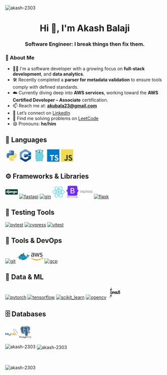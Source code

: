 <p align="left"> 
  <img src="https://komarev.com/ghpvc/?username=akash-2303&label=Profile%20views&color=0e75b6&style=flat-square" alt="akash-2303" /> 
</p>

<h1 align="center">Hi 👋, I'm Akash Balaji</h1>
<h3 align="center">Software Engineer: I break things then fix them.</h3>

### 👋 About Me

* 🧑‍💻 I'm a software developer with a growing focus on **full-stack development**, and **data analytics**.
* 🛠️ Recently completed a **parser for metadata validation** to ensure tools comply with defined standards.
* ☁️ Currently diving deep into **AWS services**, working toward the **AWS Certified Developer – Associate** certification.
* 📫 Reach me at: **[akubala23@gmail.com](mailto:akubala23@gmail.com)**
* 🤝 Let’s connect on [LinkedIn](https://www.linkedin.com/in/akash-balaji-2658a89a/)
* 🧠 Find me solving problems on [LeetCode](https://leetcode.com/u/akubala/)
* 😄 Pronouns: **he/him**

## 🧠 Languages
<p align="left">
  <a href="https://www.python.org" target="_blank"><img src="https://raw.githubusercontent.com/devicons/devicon/master/icons/python/python-original.svg" alt="python" width="40" height="40"/></a>
  <a href="https://isocpp.org/" target="_blank"><img src="https://raw.githubusercontent.com/devicons/devicon/master/icons/cplusplus/cplusplus-original.svg" alt="cplusplus" width="40" height="40"/></a>
  <a href="https://golang.org" target="_blank"><img src="https://raw.githubusercontent.com/devicons/devicon/master/icons/go/go-original.svg" alt="go" width="40" height="40"/></a>
  <a href="https://www.typescriptlang.org/" target="_blank"><img src="https://raw.githubusercontent.com/devicons/devicon/master/icons/typescript/typescript-original.svg" alt="typescript" width="40" height="40"/></a>
  <a href="https://developer.mozilla.org/en-US/docs/Web/JavaScript" target="_blank"><img src="https://raw.githubusercontent.com/devicons/devicon/master/icons/javascript/javascript-original.svg" alt="javascript" width="40" height="40"/></a>
</p>

## ⚙️ Frameworks & Libraries
<p align="left">
  <a href="https://www.djangoproject.com/" target="_blank"><img src="https://raw.githubusercontent.com/devicons/devicon/master/icons/django/django-original.svg" alt="django" width="40" height="40"/></a>
  <a href="https://fastapi.tiangolo.com/" target="_blank"><img src="https://cdn.worldvectorlogo.com/logos/fastapi.svg" alt="fastapi" width="40" height="40"/></a>
  <a href="https://gin-gonic.com/" target="_blank"><img src="https://avatars.githubusercontent.com/u/7898926?s=200&v=4" alt="gin" width="40" height="40"/></a>
  <a href="https://reactjs.org/" target="_blank"><img src="https://raw.githubusercontent.com/devicons/devicon/master/icons/react/react-original.svg" alt="react" width="40" height="40"/></a>
  <a href="https://getbootstrap.com" target="_blank"><img src="https://raw.githubusercontent.com/devicons/devicon/master/icons/bootstrap/bootstrap-plain-wordmark.svg" alt="bootstrap" width="40" height="40"/></a>
  <a href="https://expressjs.com" target="_blank"><img src="https://raw.githubusercontent.com/devicons/devicon/master/icons/express/express-original-wordmark.svg" alt="express" width="40" height="40"/></a>
  <a href="https://flask.palletsprojects.com/" target="_blank"><img src="https://www.vectorlogo.zone/logos/pocoo_flask/pocoo_flask-icon.svg" alt="flask" width="40" height="40"/></a>
</p>

## 🧪 Testing Tools
<p align="left">
  <a href="https://docs.pytest.org/en/stable/" target="_blank"><img src="https://upload.wikimedia.org/wikipedia/commons/3/3f/Pytest_logo.svg" alt="pytest" width="40" height="40"/></a>
  <a href="https://www.cypress.io/" target="_blank"><img src="https://avatars.githubusercontent.com/u/8908513?s=200&v=4" alt="cypress" width="40" height="40"/></a>
  <a href="https://vitest.dev/" target="_blank"><img src="https://vitest.dev/logo.svg" alt="vitest" width="40" height="40"/></a>
</p>

## 🧰 Tools & DevOps
<p align="left">
  <a href="https://git-scm.com/" target="_blank"><img src="https://www.vectorlogo.zone/logos/git-scm/git-scm-icon.svg" alt="git" width="40" height="40"/></a>
  <a href="https://www.docker.com/" target="_blank"><img src="https://raw.githubusercontent.com/devicons/devicon/master/icons/docker/docker-original.svg" alt="docker" width="40" height="40"/></a>
  <a href="https://aws.amazon.com" target="_blank"><img src="https://raw.githubusercontent.com/devicons/devicon/master/icons/amazonwebservices/amazonwebservices-original-wordmark.svg" alt="aws" width="40" height="40"/></a>
  <a href="https://cloud.google.com" target="_blank"><img src="https://www.vectorlogo.zone/logos/google_cloud/google_cloud-icon.svg" alt="gcp" width="40" height="40"/></a>
</p>

## 🧠 Data & ML
<p align="left">
  <a href="https://pytorch.org/" target="_blank"><img src="https://www.vectorlogo.zone/logos/pytorch/pytorch-icon.svg" alt="pytorch" width="40" height="40"/></a>
  <a href="https://www.tensorflow.org" target="_blank"><img src="https://www.vectorlogo.zone/logos/tensorflow/tensorflow-icon.svg" alt="tensorflow" width="40" height="40"/></a>
  <a href="https://scikit-learn.org/" target="_blank"><img src="https://upload.wikimedia.org/wikipedia/commons/0/05/Scikit_learn_logo_small.svg" alt="scikit_learn" width="40" height="40"/></a>
  <a href="https://opencv.org/" target="_blank"><img src="https://www.vectorlogo.zone/logos/opencv/opencv-icon.svg" alt="opencv" width="40" height="40"/></a>
  <a href="https://canvasjs.com" target="_blank"><img src="https://raw.githubusercontent.com/Hardik0307/Hardik0307/master/assets/canvasjs-charts.svg" alt="canvasjs" width="40" height="40"/></a>
</p>

## 🗄️ Databases
<p align="left">
  <a href="https://www.mysql.com/" target="_blank"><img src="https://raw.githubusercontent.com/devicons/devicon/master/icons/mysql/mysql-original-wordmark.svg" alt="mysql" width="40" height="40"/></a>
  <a href="https://www.postgresql.org" target="_blank"><img src="https://raw.githubusercontent.com/devicons/devicon/master/icons/postgresql/postgresql-original-wordmark.svg" alt="postgresql" width="40" height="40"/></a>
</p>



<p><img align="left" src="https://github-readme-stats.vercel.app/api/top-langs?username=akash-2303&show_icons=true&locale=en&layout=compact" alt="akash-2303" /></p>
<p>&nbsp;<img align="center" src="https://github-readme-stats.vercel.app/api?username=akash-2303&show_icons=true&locale=en" alt="akash-2303" /></p>
<br>
<p><img align="center" src="https://github-readme-streak-stats.herokuapp.com/?user=akash-2303&theme=default" alt="akash-2303" /></p>

